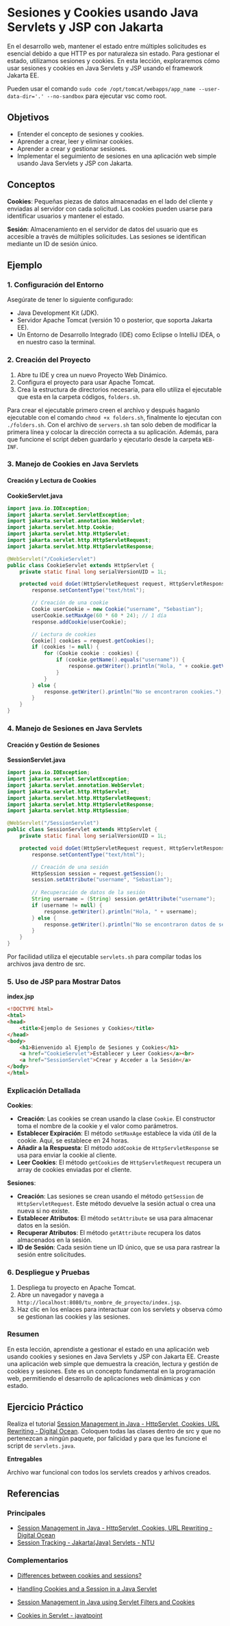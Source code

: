 # Sesiones y Cookies usando Java Servlets y JSP con Jakarta

En el desarrollo web, mantener el estado entre múltiples solicitudes es esencial debido a que HTTP es por naturaleza sin estado. Para gestionar el estado, utilizamos sesiones y cookies. En esta lección, exploraremos cómo usar sesiones y cookies en Java Servlets y JSP usando el framework Jakarta EE.

Pueden usar el comando `sudo code /opt/tomcat/webapps/app_name --user-data-dir='.' --no-sandbox` para ejecutar vsc como root. 


## Objetivos

- Entender el concepto de sesiones y cookies.
- Aprender a crear, leer y eliminar cookies.
- Aprender a crear y gestionar sesiones.
- Implementar el seguimiento de sesiones en una aplicación web simple usando Java Servlets y JSP con Jakarta.

## Conceptos

**Cookies**: Pequeñas piezas de datos almacenadas en el lado del cliente y enviadas al servidor con cada solicitud. Las cookies pueden usarse para identificar usuarios y mantener el estado.

**Sesión**: Almacenamiento en el servidor de datos del usuario que es accesible a través de múltiples solicitudes. Las sesiones se identifican mediante un ID de sesión único.

## Ejemplo

### 1. Configuración del Entorno

Asegúrate de tener lo siguiente configurado:

- Java Development Kit (JDK).
- Servidor Apache Tomcat (versión 10 o posterior, que soporta Jakarta EE).
- Un Entorno de Desarrollo Integrado (IDE) como Eclipse o IntelliJ IDEA, o en nuestro caso la terminal.

### 2. Creación del Proyecto

1. Abre tu IDE y crea un nuevo Proyecto Web Dinámico.
2. Configura el proyecto para usar Apache Tomcat.
3. Crea la estructura de directorios necesaria, para ello utiliza el ejecutable que esta en la carpeta códigos, `folders.sh`. 

Para crear el ejecutable primero creen el archivo y después haganlo ejecutable con el comando `chmod +x folders.sh`, finalmente lo ejecutan con `./folders.sh`. Con el archivo de `servers.sh` tan solo deben de modificar la primera línea y colocar la dirección correcta a su aplicación. Además, para que funcione el script deben guardarlo y ejecutarlo desde la carpeta `WEB-INF`.

### 3. Manejo de Cookies en Java Servlets

#### Creación y Lectura de Cookies

**CookieServlet.java**
```java
import java.io.IOException;
import jakarta.servlet.ServletException;
import jakarta.servlet.annotation.WebServlet;
import jakarta.servlet.http.Cookie;
import jakarta.servlet.http.HttpServlet;
import jakarta.servlet.http.HttpServletRequest;
import jakarta.servlet.http.HttpServletResponse;

@WebServlet("/CookieServlet")
public class CookieServlet extends HttpServlet {
    private static final long serialVersionUID = 1L;

    protected void doGet(HttpServletRequest request, HttpServletResponse response) throws ServletException, IOException {
        response.setContentType("text/html");

        // Creación de una cookie
        Cookie userCookie = new Cookie("username", "Sebastian");
        userCookie.setMaxAge(60 * 60 * 24); // 1 día
        response.addCookie(userCookie);

        // Lectura de cookies
        Cookie[] cookies = request.getCookies();
        if (cookies != null) {
            for (Cookie cookie : cookies) {
                if (cookie.getName().equals("username")) {
                    response.getWriter().println("Hola, " + cookie.getValue());
                }
            }
        } else {
            response.getWriter().println("No se encontraron cookies.");
        }
    }
}
```

### 4. Manejo de Sesiones en Java Servlets

#### Creación y Gestión de Sesiones

**SessionServlet.java**
```java
import java.io.IOException;
import jakarta.servlet.ServletException;
import jakarta.servlet.annotation.WebServlet;
import jakarta.servlet.http.HttpServlet;
import jakarta.servlet.http.HttpServletRequest;
import jakarta.servlet.http.HttpServletResponse;
import jakarta.servlet.http.HttpSession;

@WebServlet("/SessionServlet")
public class SessionServlet extends HttpServlet {
    private static final long serialVersionUID = 1L;

    protected void doGet(HttpServletRequest request, HttpServletResponse response) throws ServletException, IOException {
        response.setContentType("text/html");

        // Creación de una sesión
        HttpSession session = request.getSession();
        session.setAttribute("username", "Sebastian");
        
        // Recuperación de datos de la sesión
        String username = (String) session.getAttribute("username");
        if (username != null) {
            response.getWriter().println("Hola, " + username);
        } else {
            response.getWriter().println("No se encontraron datos de sesión.");
        }
    }
}
```

Por facilidad utiliza el ejecutable `servlets.sh` para compilar todas los archivos java dentro de src.

### 5. Uso de JSP para Mostrar Datos

**index.jsp**
```html
<!DOCTYPE html>
<html>
<head>
    <title>Ejemplo de Sesiones y Cookies</title>
</head>
<body>
    <h1>Bienvenido al Ejemplo de Sesiones y Cookies</h1>
    <a href="CookieServlet">Establecer y Leer Cookies</a><br>
    <a href="SessionServlet">Crear y Acceder a la Sesión</a>
</body>
</html>
```

### Explicación Detallada

**Cookies**:

- **Creación**: Las cookies se crean usando la clase `Cookie`. El constructor toma el nombre de la cookie y el valor como parámetros.
- **Establecer Expiración**: El método `setMaxAge` establece la vida útil de la cookie. Aquí, se establece en 24 horas.
- **Añadir a la Respuesta**: El método `addCookie` de `HttpServletResponse` se usa para enviar la cookie al cliente.
- **Leer Cookies**: El método `getCookies` de `HttpServletRequest` recupera un array de cookies enviadas por el cliente.

**Sesiones**:

- **Creación**: Las sesiones se crean usando el método `getSession` de `HttpServletRequest`. Este método devuelve la sesión actual o crea una nueva si no existe.
- **Establecer Atributos**: El método `setAttribute` se usa para almacenar datos en la sesión.
- **Recuperar Atributos**: El método `getAttribute` recupera los datos almacenados en la sesión.
- **ID de Sesión**: Cada sesión tiene un ID único, que se usa para rastrear la sesión entre solicitudes.

### 6. Despliegue y Pruebas

1. Despliega tu proyecto en Apache Tomcat.
2. Abre un navegador y navega a `http://localhost:8080/tu_nombre_de_proyecto/index.jsp`.
3. Haz clic en los enlaces para interactuar con los servlets y observa cómo se gestionan las cookies y las sesiones.

### Resumen

En esta lección, aprendiste a gestionar el estado en una aplicación web usando cookies y sesiones en Java Servlets y JSP con Jakarta EE. Creaste una aplicación web simple que demuestra la creación, lectura y gestión de cookies y sesiones. Este es un concepto fundamental en la programación web, permitiendo el desarrollo de aplicaciones web dinámicas y con estado.

## Ejercicio Práctico

Realiza el tutorial [Session Management in Java - HttpServlet, Cookies, URL Rewriting - Digital Ocean](https://www.digitalocean.com/community/tutorials/java-session-management-servlet-httpsession-url-rewriting). Coloquen todas las clases dentro de src y que no pertenezcan a ningún paquete, por falicidad y para que les funcione el script de `servlets.java`.

**Entregables**

Archivo war funcional con todos los servlets creados y arhivos creados.

## Referencias

### Principales

- [Session Management in Java - HttpServlet, Cookies, URL Rewriting - Digital Ocean](https://www.digitalocean.com/community/tutorials/java-session-management-servlet-httpsession-url-rewriting)
- [Session Tracking - Jakarta(Java) Servlets - NTU](https://www3.ntu.edu.sg/home/ehchua/programming/java/JavaServlets.html#SessionTracking)


### Complementarios

- [Differences between cookies and sessions?](https://stackoverflow.com/questions/359434/differences-between-cookies-and-sessions)
- [Handling Cookies and a Session in a Java Servlet](https://www.baeldung.com/java-servlet-cookies-session)
- [Session Management in Java using Servlet Filters and Cookies](https://medium.com/@kasunpdh/session-management-in-java-using-servlet-filters-and-cookies-7c536b40448f)

- [Cookies in Servlet - javatpoint](https://www.javatpoint.com/cookies-in-servlet)